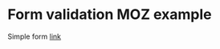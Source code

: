 # Form validation MOZ example

Simple form
[link](https://developer.mozilla.org/en-US/docs/Learn/Forms/Form_validation#validating_forms_using_javascript)